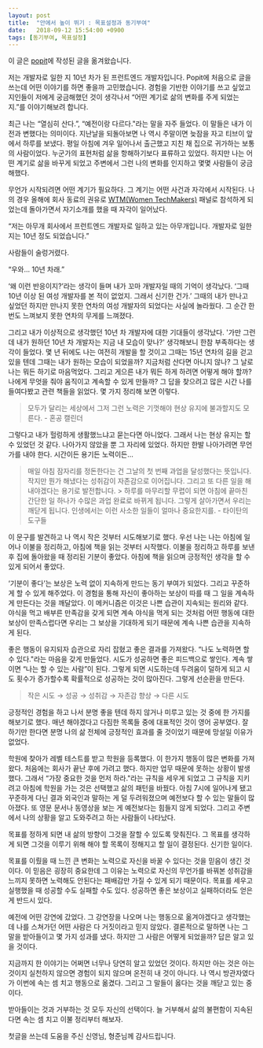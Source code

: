 ```yaml
---
layout: post
title:  "안에서 높이 뛰기 : 목표설정과 동기부여"
date:   2018-09-12 15:54:00 +0900
tags: [동기부여, 목표설정]
---
```

이 글은  [popit](https://www.popit.kr/%EC%95%88%EC%97%90%EC%84%9C-%EB%86%92%EC%9D%B4-%EB%9B%B0%EA%B8%B0-%EB%AA%A9%ED%91%9C%EC%84%A4%EC%A0%95%EA%B3%BC-%EB%8F%99%EA%B8%B0%EB%B6%80%EC%97%AC/)에 작성된 글을 옮겨왔습니다.

저는 개발자로 일한 지 10년 차가 된 프런트엔드 개발자입니다. Popit에 처음으로 글을 쓰는데 어떤 이야기를 하면 좋을까 고민했습니다. 경험을 기반한 이야기를 쓰고 싶었고 지인들이 저에게 궁금해했던 것이 생각나서 “어떤 계기로 삶의 변화를 주게 되었는지.”를 이야기해보려 합니다.


최근 나는 “열심히 산다.”, “예전이랑 다르다."라는 말을 자주 들었다. 이 말들은 내가 이전과 변했다는 의미이다. 지난날을 되돌아보면 나 역시 주말이면 늦잠을 자고 티브이 앞에서 하루를 보냈다. 평일 아침에 겨우 일어나서 출근했고 지친 채 집으로 귀가하는 보통의 사람이었다. 누군가의 표현처럼 삶을 항해하기보다 표류하고 있었다. 하지만 나는 어떤 계기로 삶을 바꾸게 되었고 주변에서 그런 나의 변화를 인지하고 몇몇 사람들이 궁금해했다.



무언가 시작되려면 어떤 계기가 필요하다. 그 계기는 어떤 사건과 자각에서 시작된다. 나의 경우 올해에 회사 동료의 권유로 [WTM(Women TechMakers)](https://wtm-korea-2018.firebaseapp.com/) 패널로 참석하게 되었는데 돌아가면서 자기소개를 했을 때 자각이 일어났다.



“저는 아무개 회사에서 프런트엔드 개발자로 일하고 있는 아무개입니다. 개발자로 일한 지는 10년 정도 되었습니다.”

사람들이 술렁거렸다.

“우와... 10년 차래.”



‘왜 이런 반응이지?’라는 생각이 들며 내가 꼬마 개발자일 때의 기억이 생각났다. ‘그때 10년 이상 된 여성 개발자를 본 적이 없었지. 그래서 신기한 건가.’ 그때의 내가 만나고 싶었던 하지만 만나지 못한 연차의 여성 개발자의 되었다는 사실에 놀라웠다. 그 순간 한 번도 느껴보지 못한 연차의 무게를 느껴졌다.



그리고 내가 이상적으로 생각했던 10년 차 개발자에 대한 기대들이 생각났다. '가만 그런데 내가 원하던 10년 차 개발자는 지금 내 모습이 맞나?' 생각해보니 한참 부족하다는 생각이 들었다. 몇 년 뒤에도 나는 여전히 개발을 할 것이고 그때는 15년 연차의 길을 걷고 있을 텐데 그때는 내가 원하는 모습이 되었을까? 지금처럼 산다면 아니지 않나? 그 날로 나는 뭐든 하기로 마음먹었다. 그리고 게으른 내가 뭐든 하게 하려면 어떻게 해야 할까? 나에게 무엇을 줘야 움직이고 계속할 수 있게 만들까? 그 답을 찾으려고 많은 시간 나를 들여다봤고 관련 책들을 읽었다. 몇 가지 정리해 보면 이렇다.

> 모두가 달리는 세상에서 그저 그런 노력은 기껏해야 현상 유지에 불과할지도 모른다. - 혼공 캘린더

그렇다고 내가 헐렁하게 생활했느냐고 묻는다면 아니었다. 그래서 나는 현상 유지는 할 수 있었던 것 같다. 나아가지 않았을 뿐 그 자리에 있었다. 하지만 한발 나아가려면 무언가를 내야 한다. 시간이든 용기든 노력이든…

> 매일 아침 잠자리를 정돈한다는 건 그날의 첫 번째 과업을 달성했다는 뜻입니다. 작지만 뭔가 해냈다는 성취감이 자존감으로 이어집니다. 그리고 또 다른 일을 해내야겠다는 용기로 발전합니다. > 하루를 마무리할 무렵이 되면 아침에 끝마친 간단한 일 하나가 수많은 과업 완료로 바뀌게 됩니다. 그렇게 살아가면서 우리는 깨닫게 됩니다. 인생에서는 이런 사소한 일들이 얼마나 중요한지를. \- 타이탄의 도구들


이 문구를 발견하고 나 역시 작은 것부터 시도해보기로 했다. 우선 나는 나는 아침에 일어나 이불을 정리하고, 아침에 책을 읽는 것부터 시작했다. 이불을 정리하고 하루를 보낸 후 집에 돌아왔을 때 정리된 기분이 좋았다. 아침에 책을 읽으며 긍정적인 생각을 할 수 있게 되어서 좋았다.



‘기분이 좋다’는 보상은 노력 없이 지속하게 만드는 동기 부여가 되었다. 그리고 꾸준하게 할 수 있게 해주었다. 이 경험을 통해 자신이 좋아하는 보상이 따를 때 그 일을 계속하게 만든다는 것을 깨달았다. 이 메커니즘은 이것은 나쁜 습관이 지속되는 원리와 같다. 야식을 먹고 배부른 만족감을 갖게 되면 계속 야식을 먹게 되는 것처럼 어떤 행동에 대한 보상이 만족스럽다면 우리는 그 보상을 기대하게 되기 때문에 계속 나쁜 습관을 지속하게 된다.



좋은 행동이 유지되자 습관으로 자리 잡혔고 좋은 결과를 가져왔다.  “나도 노력하면 할 수 있다."라는 마음을 갖게 만들었다. 시도가 성공하면 좋은 피드백으로 쌓인다. 계속 쌓이면 “나는  할 수 있는 사람”이 된다. 그렇게 되면 시도하는데 두려움이 덜하게 되고 시도 횟수가 증가할수록 확률적으로 성공하는 것이 많아진다. 그렇게 선순환을 만든다.



> 작은 시도 → 성공 → 성취감 → 자존감 향상 → 다른 시도



긍정적인 경험을 하고 나서 분명 좋을 텐데 하지 않거나 미루고 있는 것 중에 한 가지를 해보기로 했다. 매년 해야겠다고 다짐한 목록들 중에 대표적인 것이 영어 공부였다. 잘 하기만 한다면 분명 나의 삶 전체에 긍정적인 효과를 줄 것이었기 때문에 망설일 이유가 없었다.

학원에 찾아가 레벨 테스트를 받고 학원을 등록했다. 이 한가지 행동이 많은 변화를 가져왔다. 처음에는 회사가 끝난 후에 가려고 했다. 하지만 업무 때문에 못하는 상황이 발생했다. 그래서 “가장 중요한 것을 먼저 하라."라는 규칙을 세우게 되었고 그 규칙을 지키려고 아침에 학원을 가는 것은 선택했고 삶의 패턴을 바꿨다. 아침 7시에 일어나게 됐고 꾸준하게 다닌 결과 외국인과 말하는 게 덜 두려워졌으며 예전보다 할 수 있는 말들이 많아졌다. 또 영문 문서나 동영상을 보는 게 예전보다는 힘들지 않게 되었다. 그리고 주변에서 나의 상황을 알고 도와주려고 하는 사람들이 나타났다.

목표를 정하게 되면 내 삶의 방향이 그것을 잘할 수 있도록 맞춰진다. 그 목표를 생각하게 되면 그것을 이루기 위해 해야 할 목록이 정해지고 할 일이 결정된다. 신기한 일이다.

목표를 이뤘을 때 느낀 큰 변화는 노력으로 자신을 바꿀 수 있다는 것을 믿음이 생긴 것이다. 이 믿음은 굉장히 중요한데 그 이유는 노력으로 자신의 무언가를 바꿔본 성취감을 느끼지 못하면 노력해도 안된다는 패배감만 가질 수 있게 되기 때문이다. 목표를 세우고 실행했을 때 성공할 수도 실패할 수도 있다. 성공하면 좋은 보상이고 실패하더라도 얻은 게 반드시 있다.



예전에 어떤 강연에 갔었다. 그 강연장을 나오며 나는 행동으로 옮겨야겠다고 생각했는데 나를 스쳐가던 어떤 사람은 다 거짓이라고 믿지 않았다. 결론적으로 말하면 나는 그 말을 받아들이고 몇 가지 성과를 냈다. 하지만 그 사람은 어떻게 되었을까? 답은 알고 있을 것이다.



지금까지 한 이야기는 어쩌면 너무나 당연히 알고 있었던 것이다. 하지만 아는 것은 아는 것이지 실천하지 않으면 경험이 되지 않으며 온전히 내 것이 아니다. 나 역시 방관자였다가 이번에 속는 셈 치고 행동으로 옮겼다. 그리고 그 말들이 옳다는 것을 깨닫고 있는 중이다.



받아들이는 것과 거부하는 것 모두 자신의 선택이다. 늘 거부해서 삶의 불편함이 지속된다면 속는 셈 치고 이불 정리부터 해보자.


첫글을 쓰는데 도움을 주신 신영님, 형준님께 감사드립니다.